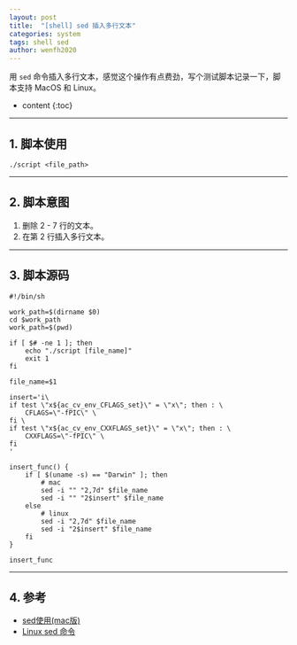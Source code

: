 ```yaml
---
layout: post
title:  "[shell] sed 插入多行文本"
categories: system
tags: shell sed
author: wenfh2020
---
```


用 `sed` 命令插入多行文本，感觉这个操作有点费劲，写个测试脚本记录一下，脚本支持 MacOS 和 Linux。




* content
{:toc}

---

## 1. 脚本使用

```shell
./script <file_path>
```

---

## 2. 脚本意图

1. 删除 2 - 7 行的文本。
2. 在第 2 行插入多行文本。

---

## 3. 脚本源码

```shell
#!/bin/sh

work_path=$(dirname $0) 
cd $work_path
work_path=$(pwd)

if [ $# -ne 1 ]; then
    echo "./script [file_name]"
    exit 1
fi

file_name=$1

insert='i\
if test \"x${ac_cv_env_CFLAGS_set}\" = \"x\"; then : \ 
    CFLAGS=\"-fPIC\" \
fi \
if test \"x${ac_cv_env_CXXFLAGS_set}\" = \"x\"; then : \ 
    CXXFLAGS=\"-fPIC\" \
fi
'

insert_func() {
    if [ $(uname -s) == "Darwin" ]; then
        # mac
        sed -i "" "2,7d" $file_name
        sed -i "" "2$insert" $file_name
    else
        # linux
        sed -i "2,7d" $file_name
        sed -i "2$insert" $file_name
    fi  
}

insert_func
```

---

## 4. 参考

* [sed使用(mac版)](https://www.jianshu.com/p/f50dc95fe4b5)
* [Linux sed 命令](https://www.runoob.com/linux/linux-comm-sed.html)
